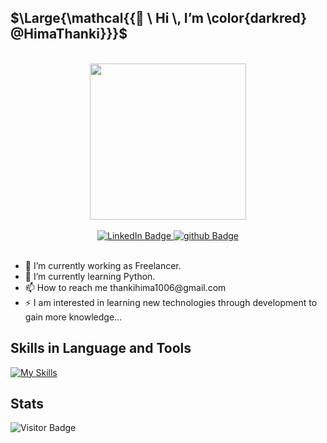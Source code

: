   ## $\Large{\mathcal{{👋 \ Hi \, I’m \color{darkred} @HimaThanki}}}$
<br>
<div id="header" align="center">
  <img src="https://media.giphy.com/media/lebpnk3qVPAjBxIKKc/giphy.gif" width="250"/>
</div>
<br>
<div id="badges" align="center">
  <a href="https://www.linkedin.com/in/hima-thanki-79a108235">
    <img src="https://img.shields.io/badge/-LinkedIn-00599C?style=flat-square&logo=LinkedIn&logoColor=white" alt="LinkedIn Badge"/>
  </a>
  <a href="https://www.github.com/Hima-Thanki">
    <img src="https://img.shields.io/badge/Github-black?style=flat-square&logo=github&logoColor=white" alt="github Badge"/>
  </a>
</div>
<br>
<ul>
    <li>🔭 I’m currently working as Freelancer.</li>
    <li>🌱 I’m currently learning Python.</li>
    <li>📫 How to reach me thankihima1006@gmail.com </li>
    <li>⚡ I am interested in learning new technologies through development to gain more knowledge...</li>
</ul>


## Skills in Language and Tools

[![My Skills](https://skillicons.dev/icons?i=c,cpp,java,js,dotnet,react,python,html,css,php,vscode,androidstudio,kotlin,mysql,visualstudio,wordpress,cs,nodejs,linux,django,bootstrap,laravel,git,ps,powershell&theme=light)](https://skillicons.dev)

## Stats

![Visitor Badge](https://visitor-badge.laobi.icu/badge?page_id=Hima-Thankic.Hima-Thanki)
